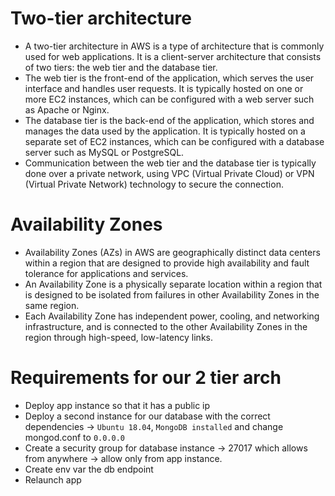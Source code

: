 # Two-tier architecture
- A two-tier architecture in AWS is a type of architecture that is commonly used for web applications. It is a client-server architecture that consists of two tiers: the web tier and the database tier.
- The web tier is the front-end of the application, which serves the user interface and handles user requests. It is typically hosted on one or more EC2 instances, which can be configured with a web server such as Apache or Nginx.
- The database tier is the back-end of the application, which stores and manages the data used by the application. It is typically hosted on a separate set of EC2 instances, which can be configured with a database server such as MySQL or PostgreSQL.
- Communication between the web tier and the database tier is typically done over a private network, using VPC (Virtual Private Cloud) or VPN (Virtual Private Network) technology to secure the connection.


# Availability Zones 
- Availability Zones (AZs) in AWS are geographically distinct data centers within a region that are designed to provide high availability and fault tolerance for applications and services. 
- An Availability Zone is a physically separate location within a region that is designed to be isolated from failures in other Availability Zones in the same region.
- Each Availability Zone has independent power, cooling, and networking infrastructure, and is connected to the other Availability Zones in the region through high-speed, low-latency links.


# Requirements for our 2 tier arch
- Deploy app instance so that it has a public ip
- Deploy a second instance for our database with the correct dependencies -> `Ubuntu 18.04`, `MongoDB installed` and change mongod.conf to `0.0.0.0`
- Create a security group for database instance -> 27017 which allows from anywhere -> allow only from app instance.
- Create env var the db endpoint
- Relaunch app
